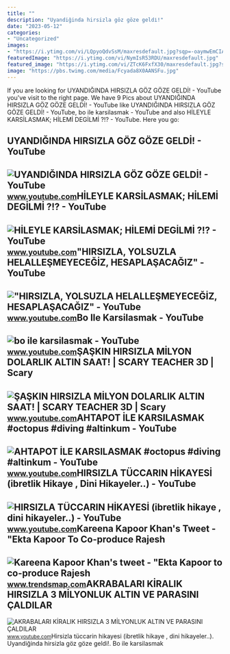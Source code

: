 ```yaml
---
title: ""
description: "Uyandiğinda hirsizla göz göze geldi̇!"
date: "2023-05-12"
categories:
- "Uncategorized"
images:
- "https://i.ytimg.com/vi/LQpyoQdvSsM/maxresdefault.jpg?sqp=-oaymwEmCIAKENAF8quKqQMa8AEB-AH-CYAC0AWKAgwIABABGFcgRShlMA8=&amp;rs=AOn4CLClaUr2z-OOSCeIbersUbuizIr-VQ"
featuredImage: "https://i.ytimg.com/vi/NymIsR53RDU/maxresdefault.jpg"
featured_image: "https://i.ytimg.com/vi/ZTcK6FxfX30/maxresdefault.jpg?sqp=-oaymwEmCIAKENAF8quKqQMa8AEB-AHUBoAC4AOKAgwIABABGBEgZShyMA8=&amp;rs=AOn4CLBtZ4uUaV4uLgDkVn89xkNnzkwmCw"
image: "https://pbs.twimg.com/media/Fcyada8X0AANSFu.jpg"
---
```


If you are looking for UYANDIĞINDA HIRSIZLA GÖZ GÖZE GELDİ! - YouTube you've visit to the right page. We have 9 Pics about UYANDIĞINDA HIRSIZLA GÖZ GÖZE GELDİ! - YouTube like UYANDIĞINDA HIRSIZLA GÖZ GÖZE GELDİ! - YouTube, bo ile karsilasmak - YouTube and also HİLEYLE KARSİLASMAK; HİLEMİ DEGİLMİ ?!? - YouTube. Here you go:

UYANDIĞINDA HIRSIZLA GÖZ GÖZE GELDİ! - YouTube
----------------------------------------------

 ![UYANDIĞINDA HIRSIZLA GÖZ GÖZE GELDİ! - YouTube](https://i.ytimg.com/vi/NymIsR53RDU/maxresdefault.jpg) <small>www.youtube.com</small>HİLEYLE KARSİLASMAK; HİLEMİ DEGİLMİ ?!? - YouTube
-------------------------------------------------

 ![HİLEYLE KARSİLASMAK; HİLEMİ DEGİLMİ ?!? - YouTube](https://i.ytimg.com/vi/ZVI8LDLWNds/maxresdefault.jpg?sqp=-oaymwEmCIAKENAF8quKqQMa8AEB-AGMAoAC4AOKAgwIABABGGUgRyhUMA8=&rs=AOn4CLDvTK17koMoRlj77FrnvXwSQzGmww) <small>www.youtube.com</small>"HIRSIZLA, YOLSUZLA HELALLEŞMEYECEĞİZ, HESAPLAŞACAĞIZ" - YouTube
----------------------------------------------------------------

 !["HIRSIZLA, YOLSUZLA HELALLEŞMEYECEĞİZ, HESAPLAŞACAĞIZ" - YouTube](https://i.ytimg.com/vi/T1yoHmnkkbE/maxresdefault.jpg) <small>www.youtube.com</small>Bo Ile Karsilasmak - YouTube
----------------------------

 ![bo ile karsilasmak - YouTube](https://i.ytimg.com/vi/LQpyoQdvSsM/maxresdefault.jpg?sqp=-oaymwEmCIAKENAF8quKqQMa8AEB-AH-CYAC0AWKAgwIABABGFcgRShlMA8=&rs=AOn4CLClaUr2z-OOSCeIbersUbuizIr-VQ) <small>www.youtube.com</small>ŞAŞKIN HIRSIZLA MİLYON DOLARLIK ALTIN SAAT! | SCARY TEACHER 3D | Scary
----------------------------------------------------------------------

 ![ŞAŞKIN HIRSIZLA MİLYON DOLARLIK ALTIN SAAT! | SCARY TEACHER 3D | Scary](https://i.ytimg.com/vi/yAV85ngyNxg/maxresdefault.jpg) <small>www.youtube.com</small>AHTAPOT İLE KARSILASMAK #octopus #diving #altinkum - YouTube
------------------------------------------------------------

 ![AHTAPOT İLE KARSILASMAK #octopus #diving #altinkum - YouTube](https://i.ytimg.com/vi/ZTcK6FxfX30/maxresdefault.jpg?sqp=-oaymwEmCIAKENAF8quKqQMa8AEB-AHUBoAC4AOKAgwIABABGBEgZShyMA8=&rs=AOn4CLBtZ4uUaV4uLgDkVn89xkNnzkwmCw) <small>www.youtube.com</small>HIRSIZLA TÜCCARIN HİKAYESİ (ibretlik Hikaye , Dini Hikayeler..) - YouTube
-------------------------------------------------------------------------

 ![HIRSIZLA TÜCCARIN HİKAYESİ (ibretlik hikaye , dini hikayeler..) - YouTube](https://i.ytimg.com/vi/YvBPH0EOIyI/maxresdefault.jpg?sqp=-oaymwEmCIAKENAF8quKqQMa8AEB-AH-CYACzgWKAgwIABABGGUgXSg3MA8=&rs=AOn4CLBOXBoGBIvMdBAXFDqow6Igt-PdbQ) <small>www.youtube.com</small>Kareena Kapoor Khan's Tweet - "Ekta Kapoor To Co-produce Rajesh
---------------------------------------------------------------

 ![Kareena Kapoor Khan's tweet - "Ekta Kapoor to co-produce Rajesh](https://pbs.twimg.com/media/Fcyada8X0AANSFu.jpg) <small>www.trendsmap.com</small>AKRABALARI KİRALIK HIRSIZLA 3 MİLYONLUK ALTIN VE PARASINI ÇALDILAR
------------------------------------------------------------------

 ![AKRABALARI KİRALIK HIRSIZLA 3 MİLYONLUK ALTIN VE PARASINI ÇALDILAR](https://i.ytimg.com/vi/X1FWT_HYh_g/maxresdefault.jpg) <small>www.youtube.com</small>Hirsizla tüccarin hi̇kayesi̇ (ibretlik hikaye , dini hikayeler..). Uyandiğinda hirsizla göz göze geldi̇!. Bo ile karsilasmak
